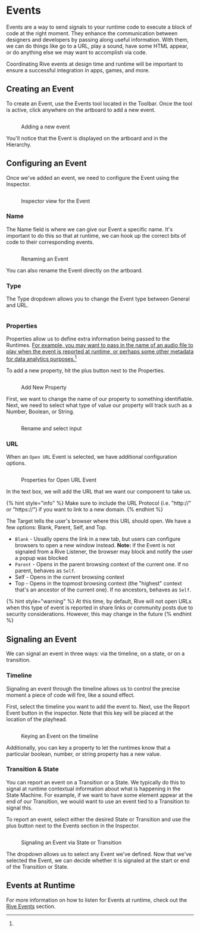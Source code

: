 # Events

Events are a way to send signals to your runtime code to execute a block of code at the right moment. They enhance the communication between designers and developers by passing along useful information. With them, we can do things like go to a URL, play a sound, have some HTML  appear, or do anything else we may want to accomplish via code.

Coordinating Rive events at design time and runtime will be important to ensure a successful integration in apps, games, and more.

## Creating an Event

To create an Event, use the Events tool located in the Toolbar. Once the tool is active, click anywhere on the artboard to add a new event.

<figure><img src="../.gitbook/assets/CleanShot 2023-09-18 at 12.49.11.gif" alt=""><figcaption><p>Adding a new event</p></figcaption></figure>

You'll notice that the Event is displayed on the artboard and in the Hierarchy.

## Configuring an Event

Once we've added an event, we need to configure the Event using the Inspector.

<figure><img src="../.gitbook/assets/CleanShot 2023-09-18 at 12.52.15@2x.png" alt=""><figcaption><p>Inspector view for the Event</p></figcaption></figure>

### **Name**&#x20;

The Name field is where we can give our Event a specific name. It's important to do this so that at runtime, we can hook up the correct bits of code to their corresponding events.

<figure><img src="../.gitbook/assets/CleanShot 2023-09-18 at 12.53.18.gif" alt=""><figcaption><p>Renaming an Event</p></figcaption></figure>

You can also rename the Event directly on the artboard.

### **Type**

The Type dropdown allows you to change the Event type between General and URL.

<figure><img src="../.gitbook/assets/CleanShot 2023-09-18 at 12.56.27.gif" alt=""><figcaption></figcaption></figure>

### **Properties**

Properties allow us to define extra information being passed to the Runtimes. [For example, you may want to pass in the name of an audio file to play when the event is reported at runtime, or perhaps some other metadata for data analytics purposes.](#user-content-fn-1)[^1]

To add a new property, hit the plus button next to the Properties.

<figure><img src="../.gitbook/assets/CleanShot 2023-09-18 at 12.58.19.gif" alt=""><figcaption><p>Add New Property</p></figcaption></figure>



First, we want to change the name of our property to something identifiable. Next, we need to select what type of value our property will track such as a Number, Boolean, or String.

<figure><img src="../.gitbook/assets/CleanShot 2023-09-18 at 13.00.38.gif" alt=""><figcaption><p>Rename and select input</p></figcaption></figure>



### **URL**

When an `Open URL` Event is selected, we have additional configuration options.

<figure><img src="../.gitbook/assets/CleanShot 2023-09-18 at 13.06.14@2x.png" alt=""><figcaption><p>Properties for Open URL Event</p></figcaption></figure>

In the text box, we will add the URL that we want our component to take us.&#x20;

{% hint style="info" %}
Make sure to include the URL Protocol (i.e. "http://" or "https://") if you want to link to a new domain.
{% endhint %}



The Target tells the user's browser where this URL should open. We have a few options: Blank, Parent, Self, and Top.

* `Blank` - Usually opens the link in a new tab, but users can configure browsers to open a new window instead. **Note:** if the Event is not signaled from a Rive Listener, the browser may block and notify the user a popup was blocked
* `Parent` - Opens in the parent browsing context of the current one. If no parent, behaves as `Self`.
* Self - Opens in the current browsing context
* Top - Opens in the topmost browsing context (the "highest" context that's an ancestor of the current one). If no ancestors, behaves as `Self`.

{% hint style="warning" %}
At this time, by default, Rive will not open URLs when this type of event is reported in share links or community posts due to security considerations. However, this may change in the future
{% endhint %}

## Signaling an Event

We can signal an event in three ways: via the timeline, on a state, or on a transition.



### Timeline

Signaling an event through the timeline allows us to control the precise moment a piece of code will fire, like a sound effect.



First, select the timeline you want to add the event to. Next, use the Report Event button in the inspector. Note that this key will be placed at the location of the playhead.

<figure><img src="../.gitbook/assets/CleanShot 2023-09-18 at 13.08.09.gif" alt=""><figcaption><p>Keying an Event on the timeline</p></figcaption></figure>

Additionally, you can key a property to let the runtimes know that a particular boolean, number, or string property has a new value.



### **Transition & State**

You can report an event on a Transition or a State. We typically do this to signal at runtime contextual information about what is happening in the State Machine. For example, if we want to have some element appear at the end of our Transition, we would want to use an event tied to a Transition to signal this.

To report an event, select either the desired State or Transition and use the plus button next to the Events section in the Inspector.

<figure><img src="../.gitbook/assets/CleanShot 2023-09-18 at 13.13.02.gif" alt=""><figcaption><p>Signaling an Event via State or Transition</p></figcaption></figure>

The dropdown allows us to select any Event we've defined. Now that we've selected the Event, we can decide whether it is signaled at the start or end of the Transition or State.

## Events at Runtime

For more information on how to listen for Events at runtime, check out the [Rive Events](../runtimes/rive-events.md) section.

[^1]: 
